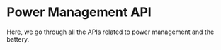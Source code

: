 # Power Management API

Here, we go through all the APIs related to power management and the battery.
